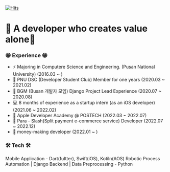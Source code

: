 
[![Hits](https://hits.seeyoufarm.com/api/count/incr/badge.svg?url=https%3A%2F%2Fgithub.com%2FyeongwooCho&count_bg=%23289CDD&title_bg=%23555555&icon=&icon_color=%232B2A2A&title=hits&edge_flat=false)](https://hits.seeyoufarm.com)


# 📱 A developer who creates value alone📱

### 😁 Experience 😁
- ⚡ Majoring in Computere Science and Engineering. (Pusan National University) (2016.03 ~ )
- 👯 PNU DSC (Developer Student Club) Member for one years (2020.03 ~ 2021.02)
- 🔭 BGM (Busan 개발자 모임) Django Project Lead Experience (2020.07 ~ 2020.08)
- 💻 8 months of experience as a startup intern (as an iOS developer) (2021.06 ~ 2022.02)
- 🍎 Apple Developer Academy @ POSTECH (2022.03 ~ 2022.07)
- 🐤 Para - Slash(Split payment e-commerce service) Developer (2022.07 ~ 2022.12)
- 💸 money-making developer (2022.01 ~ )


### 🛠 Tech 🛠
Mobile Application - Dart(fultter), Swift(iOS), Kotiln(AOS)
Robotic Process Automation | Django Backend | Data Preprocessing - Python


<!-- ![yeongwoo's github stats](https://github-readme-stats.vercel.app/api?username=yeongwooCho&show_icons=true) -->

